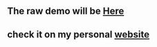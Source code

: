 ## The raw demo will be [Here](https://www.styleshout.com/demo/?theme=ceevee)
## check it on my personal [website](http://www.ikhoshabi.com)

